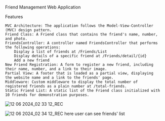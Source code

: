 Friend Management Web Application

Features

    MVC Architecture: The application follows the Model-View-Controller (MVC) design pattern.
    Friend Class: A Friend class that contains the friend's name, number, and photo.
    FriendsController: A controller named FriendsController that performs the following operations:
        Display a list of friends at /Friends/List
        Display details of a specific friend at /Friends/detail/{id}
        Add a new friend
    New Friend Registration: A form to register a new friend, including their name, number, and a link to their image.
    Partial View: A footer that is loaded as a partial view, displaying the website name and a link to the friends' page.
    Middleware: Custom middleware to display the total number of registered friends as a plain number at /total-friends.
    Static Friend List: A static list of the Friend class initialized with 10 friends for demonstration purposes.
![12 06 2024_02 33 12_REC](https://github.com/wisaba/Friends-Web-Asp.net-Core/assets/98482827/530e60ca-84f2-4565-974c-bb48e7f2c067)

![12 06 2024_02 34 12_REC](https://github.com/wisaba/Friends-Web-Asp.net-Core/assets/98482827/81fe77b4-21e8-4d1b-8fd6-546ddbe8347c)
here user can see friends' list
